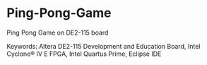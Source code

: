 # Ping-Pong-Game
Ping Pong Game on DE2-115 board

Keywords: Altera DE2-115 Development and Education Board, Intel Cyclone® IV E FPGA, Intel Quartus Prime, Eclipse IDE
